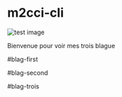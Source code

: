 # m2cci-cli

![test image](/image/profil.jpg)

Bienvenue pour voir mes trois blague

#blag-first

#blag-second

#blag-trois

